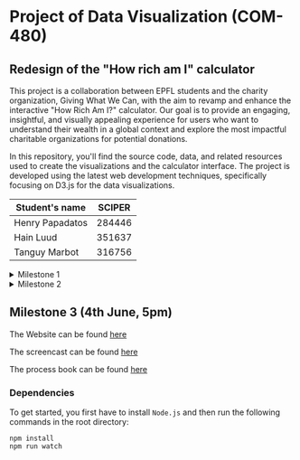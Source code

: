 # Project of Data Visualization (COM-480)

## Redesign of the "How rich am I" calculator 

This project is a collaboration between EPFL students and the charity organization, Giving What We Can, with the aim to revamp and enhance the interactive "How Rich Am I?" calculator. Our goal is to provide an engaging, insightful, and visually appealing experience for users who want to understand their wealth in a global context and explore the most impactful charitable organizations for potential donations.

In this repository, you'll find the source code, data, and related resources used to create the visualizations and the calculator interface. The project is developed using the latest web development techniques, specifically focusing on D3.js for the data visualizations.

| Student's name | SCIPER |
| -------------- | ------ |
| Henry Papadatos| 284446 |
| Hain Luud| 351637|
| Tanguy Marbot| 316756|

<details>
  <summary>Milestone 1</summary>

## Milestone 1 (23rd April, 5pm)

**10% of the final grade**

This is a preliminary milestone to let you set up goals for your final project and assess the feasibility of your ideas.
Please, fill the following sections about your project.

*(max. 2000 characters per section)*

### Problematic

Giving is a long-held tradition; ancestral doctrines have advocated for communal solidarity and benevolence for the needy and suffering through sharing of resources. It is still a pillar of human value and the conditions have changed. Today, with an affluent situation and the interconnectedness of the current world, opportunities to mitigate needs might be too consequential to ignore. However, (1) it can be challenging for people to realize how lucky they are in terms of material wealth, and the disparities with other people around the globe. Additionally, with good intention and awareness of inequalities, (2) the knowledge of the different useful levers, and the impact of one’s donations might not be accessible enough. 

In our project, we are seeking to respond to those issues. (1) Our visualizations will provide a clear overview of one’s relative position in terms of material wealth. Colloquially, one could learn “how rich they are” through computations made from users' input and different visualizations demonstrating, for example, on which percentile of the world population they are in terms of income. Users could see “how rich” they would remain if they donated some amount of money regularly. 
 Those visualizations can be enriched by supplementing additional context, such as geography. (2) Follow-up visualizations show the impact of different donations, e.g. how many lives could be saved by providing funding for insecticide bednets. Additionally, suggested charities can be displayed with brief descriptions and relevant figures, e.g. cost-effectiveness. 
 
The target audience is anyone with an income, in a developed country, motivated to learn about their wealth and the impact they can have.

Note that, the “how rich am I” calculator already exists on the Giving What We Can ( nonprofit promoting effective giving) [website](https://howrichami.givingwhatwecan.org/how-rich-am-i). Their implementation is outdated, we contacted them and they are keen on students remaking the “How Rich Am I?” calculator.


### Dataset

The main data we want to display comes from the paper “[The Future of Worldwide Income Distribution](https://www.piie.com/publications/working-papers/future-worldwide-income-distribution#:~:text=Global%20income%20inequality%20is%20projected,developing%20and%20emerging%2Dmarket%20economies.)” (Tomas Hellebrandt (PIIE) and Paolo Mauro (PIIE)) where they analyze the total distribution of wealth in the world for the years 2003 and 2013, they then project the trend to predict the distribution of wealth in 2035. Below is a figure of this distribution. Note that we have 1400 data points for each of the three curves. Raw data can be found [here](https://www.piie.com/sites/default/files/publications/wp/data/wp15-7.xlsx). 

![Screenshot 2023-04-03 141623](https://user-images.githubusercontent.com/63106608/229517400-9b1fe012-ec1d-4509-9eba-d570ba01667d.jpg)


In order to compare the income of someone living in an arbitrary country, we need data about the exchange rate between currencies (to go back to dollars). And we also need data about the “purchasing power parity” (1 dollar goes further in poorer countries). These 2 datasets come from the [OECD](https://data.oecd.org/conversion/purchasing-power-parities-ppp.htm#indicator-chart) and therefore are good quality. 

To compare the revenue of someone to the median revenue of each country, we need the gross national income per capita of each country. This dataset is also of good quality as the data comes from the [world bank](https://data.worldbank.org/indicator/NY.GNP.PCAP.CD). (To display the map, we need a dataset containing the sketch of the country’s borders.) 

Lastly, as we want to display how much impact one can have through donating, we need information about impactful charities: a brief description of their mission and metrics for success evaluation. There is no standard dataset for that, so we will have to compose it. This is not a problem as we don’t need an overly large repertoire of charities and this information is easily retrievable from sources such as [GiveWell](https://www.givewell.org/charities/top-charities). Their framework to evaluate charities includes the cost-effectiveness of interventions. This information can be integrated with the user’s income to highlight the potential impact of donations, e.g. number of lives saved per year if 10% of the salary is donated. 


### Exploratory Data Analysis

We mostly did not have to do data exploration because we already received them already cleaned and aggregated. 

One thing we did have to do is enrich the TopoJSON file for world map data with a parameter for 3-letter country codes so that it could be integrated with the other datasets. Additionally, there were some countries in the GNI dataset for whom we didn’t have the income data, some were named slightly differently and some territories were missing entirely compared to the TopoJSON file. 

What we will also do at the end of the project is updating the now over 5 years old data that was used for the original How Rich Am I calculator. For the income distribution (see figure above), this involves doing a linear interpolation between the 2013 and 2035 data to have the values for 2023.


### Related work

As mentioned before [Giving What We Can](https://www.givingwhatwecan.org/) (GWWC) has already implemented a "[How Rich am I?](https://howrichami.givingwhatwecan.org/how-rich-am-i)" calculator. They use in total 4-7 visualizations and two interactions for their calculator, highlighting how much you earn compared to the rest of the world, how much good donating a fixed percentage of your earnings, and how rich you'd still be after that.

Another source of inspiration is the Our World in Data page for [global income inequality](https://ourworldindata.org/income-inequality). It shows in many ways the problem of income inequality. They also refer to the World bank dataset.

A third source of inspiration has been the [D3.js](https://d3js.org/) and [Observable](https://observablehq.com/) websites that highlight different methods of data visualization and show how one could make them.

Our approach to improving the GWWC calculator is original because we are using new and arguably better visualizations to convey the scale of income inequality. We also plan on adding more ways for the user to interact with the visuals and showing them also different effective charities to donate to. The charities that we will select are empirically effective and have a large positive impact.
</details>

<details>
  <summary>Milestone 2</summary>
 
## Milestone 2 (7th May, 5pm)

### Goal

The project’s goal is to provide a clear overview of one’s relative position in terms of material wealth to the rest of the world. The user will learn “how rich they are” through computations made from their input and different visualizations. And they will then realize the impact they can have by donating a fraction of their income to effective charities. To convey this, we plan to use 5 visuals: 



* a dynamic scrolling line graph
* a graph of 2 grouped bubbles
* an interactive map of the world, colored using a heatmap
* an interactive bubble plot of various effective charities
* an animated crowd plot

The visuals will be further described and shown in the following paragraphs. 

One constraint we have is that everything has to look as good on a mobile device as on a computer. 

**Please find the initial version of our website [here](https://henrypapadatos.github.io/)**. 

Disclaimer: the website doesn't work properly on firefox so far. And the cache sometimes causes problems, make sure to empty it!

### Project component breakdown

The different visuals themselves form 5 independent components of the project. Additionally, since the user also has to interact with the calculator we need an input form to get some information from the user (country, income,...).
We also need to create a range slider that the user can interact with to control how much of their income they could potentially be donating and what effect that has on the other visuals.  To make the slider we will likely use the [noUiSlider](https://www.npmjs.com/package/nouislider) package.

![Screenshot 2023-05-06 152147](https://user-images.githubusercontent.com/63106608/236626907-934bf3a6-84a7-47bd-a2f0-93879c5f8be4.jpg)


### Dynamic line graph

**Description:** The dynamic line graph will draw out the global wealth distribution and show where exactly the user is located based on their input income. The graph is animated and will slowly fill out, up to the user's income. The idea is to show that at the end of the distribution (where the user probably is), the income grows really quickly. 

**Extra ideas:** When the user moves the donation slider, the X value of the graph will update to the new wealth of the user (= base wealth - donations). 

**Tools we will use:** The “[interactive D3](https://moodle.epfl.ch/pluginfile.php/2321914/mod_resource/content/0/5_2_More_interactive_d3.pdf)” lecture and [these](https://observablehq.com/@d3/line-chart) [two](https://observablehq.com/@mbostock/icelandic-population-by-age-1841-2019) examples from D3. 

<img src="https://user-images.githubusercontent.com/63106608/236626962-137ed0c3-7ac6-45ad-89ea-7d2d5271b9a5.jpg"  width="80%" height="40%">


### Bubble graph

**Description:** The goal of this visualization is to give a sense of the number of people richer and poorer than you. Each dot will represent 20 million people (we’ll have 400 dots in total). When a user interacts with the donation sliders, his wealth changes. Some dots will migrate from one group to the other accordingly. 

**Extra ideas:** If the interaction with the donation slider doesn’t lead to a change of at least 20 million people, a dot will split into a few smaller dots (each small dot will represent a smaller amount of people) and then, some of these small dots will migrate. 

**Tools we will use:** We use a library called d3-force to simulate physics that will enable us to apply defined forces on circles.

<img src="https://user-images.githubusercontent.com/63106608/236626986-8f9fc188-095c-4334-b974-9e6dbd2f55d8.jpg"  width="60%" height="30%">


### World heatmap 

**Description:** The world heatmap will take into account the user’s input yearly salary and will color the world based on how many average incomes the user’s income equals. When hovering the mouse over any country the country name and relevant statistics will be displayed to the user.

**Extra ideas:** When the users hover over the map, the country below the cursor gets a bit bigger. The map could also have a legend to the side that shows the numerical ranges for each color.

**Tools we will use:** The “[map](https://moodle.epfl.ch/pluginfile.php/2389261/mod_resource/content/0/8_1_Maps.pdf)” lecture and the [topojson package](https://www.npmjs.com/package/topojson) with a precompiled topological json file. 

<img src="https://user-images.githubusercontent.com/63106608/236627148-c6b99280-9ba0-4136-87f9-fe91b21ee0b7.png"  width="80%" height="40%">



### Animated crowd plot 

**Description**: The animated crowd plot consists of sequentially created circles in an upside down pyramid shape to convey a crowd of people showing how many people you could save over the course of your life if you donated X% of your income. Each circle is colored randomly to show that people of different ethnicities will benefit. 

**Extra ideas**: Instead of just circles we could use stick-figure SVGs on the sides of the crowd to further establish that this is a crowd of people.

**Tools we use**: This plot got inspiration from the first course homework with D3 where circles are dynamically created and colored. 

![cropped](https://user-images.githubusercontent.com/63106608/236627419-4050461c-5478-4d2a-8597-7029c67b3664.gif)

### Interactive bubble plot of various effective charities

**Description:** The goal of this visualization is to present a few effective charities (found on the [giving what we can](https://www.givingwhatwecan.org/best-charities-to-donate-to-2023) website). Each bubble is a charity and when the user hovers over them, à description appears. The user can also show a subset of the charities based on their cause area.

**Extra ideas:** When selecting one cause-area we can further distinguish the different charities on their intervention technique ( advocacy, medication distribution, …). One could also change the size of the bubbles according to some metric, e.g. room for further funding.

**Tools we use:** We use d3-force like for the bubble graph.

<img src="https://user-images.githubusercontent.com/45995390/236673344-a633ba72-9b7f-4d09-8f8f-92ca0ca4a936.png" width="40%" height="20%">
</details>


## Milestone 3 (4th June, 5pm)
The Website can be found [here](https://henrypapadatos.github.io/)

The screencast can be found [here](https://youtu.be/LN3KXf8yPQ8)

The process book can be found [here](https://github.com/com-480-data-visualization/project-2023-graphing-what-we-can/Graphing-What-We-Can_Process_Book.pdf)



### Dependencies
To get started, you first have to install `Node.js` and then run the following commands in the root directory:
```
npm install
npm run watch
```




